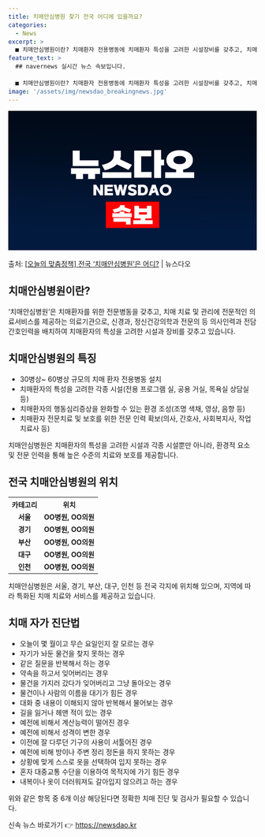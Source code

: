 ```yaml
---
title: 치매안심병원 찾기 전국 어디에 있을까요?
categories:
  - News
excerpt: >
  ■ 치매안심병원이란? 치매환자 전용병동에 치매환자 특성을 고려한 시설장비를 갖추고, 치매 치료관리에 전문성이…
feature_text: >
  ## navernews 실시간 뉴스 속보입니다.

  ■ 치매안심병원이란? 치매환자 전용병동에 치매환자 특성을 고려한 시설장비를 갖추고, 치매 치료관리에 전문성이…
image: '/assets/img/newsdao_breakingnews.jpg'
---
```


![뉴스다오 속보](/assets/img/newsdao_breakingnews.jpg)

<p>출처: <a href="https://newsdao.kr/2902" rel="dofollow">[오늘의 맞춤정책] 전국 ‘치매안심병원’은 어디?</a> | 뉴스다오</p>

<h2 data-ke-size="size26">치매안심병원이란?</h2>
<p data-ke-size="size16">‘치매안심병원’은 치매환자를 위한 전문병동을 갖추고, 치매 치료 및 관리에 전문적인 의료서비스를 제공하는 의료기관으로, 신경과, 정신건강의학과 전문의 등 의사인력과 전담 간호인력을 배치하여 치매환자의 특성을 고려한 시설과 장비를 갖추고 있습니다.</p>

<h2 data-ke-size="size26">치매안심병원의 특징</h2>
<ul>
	<li> 30병상~ 60병상 규모의 치매 환자 전용병동 설치</li>
	<li> 치매환자의 특성을 고려한 각종 시설(전용 프로그램 실, 공용 거실, 목욕실 상담실 등)</li>
	<li> 치매환자의 행동심리증상을 완화할 수 있는 환경 조성(조명 색채, 영상, 음향 등)</li>
	<li> 치매환자 전문치료 및 보호를 위한 전문 인력 확보(의사, 간호사, 사회복지사, 작업치료사 등)</li>
</ul>
<p data-ke-size="size16">치매안심병원은 치매환자의 특성을 고려한 시설과 각종 시설뿐만 아니라, 환경적 요소 및 전문 인력을 통해 높은 수준의 치료와 보호를 제공합니다.</p>

<h2 data-ke-size="size26">전국 치매안심병원의 위치</h2>
<table>
	<tr>
		<th>카테고리</th>
		<th>위치</th>
	</tr>
	<tr>
		<td style="text-align: center; height: 17px;"><b>서울</b></td>
		<td style="text-align: center; height: 17px;"><b>OO병원, OO의원</b></td>
	</tr>
	<tr>
		<td style="text-align: center; height: 17px;"><b>경기</b></td>
		<td style="text-align: center; height: 17px;"><b>OO병원, OO의원</b></td>
	</tr>
	<tr>
		<td style="text-align: center; height: 17px;"><b>부산</b></td>
		<td style="text-align: center; height: 17px;"><b>OO병원, OO의원</b></td>
	</tr>
	<tr>
		<td style="text-align: center; height: 17px;"><b>대구</b></td>
		<td style="text-align: center; height: 17px;"><b>OO병원, OO의원</b></td>
	</tr>
	<tr>
		<td style="text-align: center; height: 17px;"><b>인천</b></td>
		<td style="text-align: center; height: 17px;"><b>OO병원, OO의원</b></td>
	</tr>
</table>
<p data-ke-size="size16">치매안심병원은 서울, 경기, 부산, 대구, 인천 등 전국 각지에 위치해 있으며, 지역에 따라 특화된 치매 치료와 서비스를 제공하고 있습니다.</p>

<h2 data-ke-size="size26">치매 자가 진단법</h2>
<ul>
	<li>오늘이 몇 월이고 무슨 요일인지 잘 모르는 경우</li>
	<li>자기가 놔둔 물건을 찾지 못하는 경우</li>
	<li>같은 질문을 반복해서 하는 경우</li>
	<li>약속을 하고서 잊어버리는 경우</li>
	<li>물건을 가지러 갔다가 잊어버리고 그냥 돌아오는 경우</li>
	<li>물건이나 사람의 이름을 대기가 힘든 경우</li>
	<li>대화 중 내용이 이해되지 않아 반복해서 물어보는 경우</li>
	<li>길을 잃거나 헤맨 적이 있는 경우</li>
	<li>예전에 비해서 계산능력이 떨어진 경우</li>
	<li>예전에 비해서 성격이 변한 경우</li>
	<li>이전에 잘 다루던 기구의 사용이 서툴어진 경우</li>
	<li>예전에 비해 방이나 주변 정리 정돈을 하지 못하는 경우</li>
	<li>상황에 맞게 스스로 옷을 선택하여 입지 못하는 경우</li>
	<li>혼자 대중교통 수단을 이용하여 목적지에 가기 힘든 경우</li>
	<li>내복이나 옷이 더러워져도 갈아입지 않으려고 하는 경우</li>
</ul>
<p data-ke-size="size16">위와 같은 항목 중 6개 이상 해당된다면 정확한 치매 진단 및 검사가 필요할 수 있습니다.</p> 

신속 뉴스 바로가기 👉 <a href="https://newsdao.kr" rel="dofollow">https://newsdao.kr</a>


